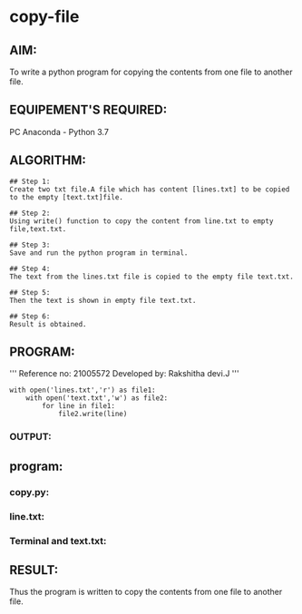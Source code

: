 # copy-file
## AIM:
To write a python program for copying the contents from one file to another file.
## EQUIPEMENT'S REQUIRED: 
PC
Anaconda - Python 3.7
## ALGORITHM: 
```
## Step 1:
Create two txt file.A file which has content [lines.txt] to be copied to the empty [text.txt]file.

## Step 2:
Using write() function to copy the content from line.txt to empty file,text.txt.

## Step 3:
Save and run the python program in terminal.

## Step 4:
The text from the lines.txt file is copied to the empty file text.txt.

## Step 5:
Then the text is shown in empty file text.txt.

## Step 6:
Result is obtained.
```
## PROGRAM:
'''
Reference no: 21005572
Developed by: Rakshitha devi.J
'''
```
with open('lines.txt','r') as file1:
    with open('text.txt','w') as file2:
        for line in file1:
            file2.write(line)
```
### OUTPUT:
## program:


### copy.py:


### line.txt:

### Terminal and text.txt:



## RESULT:
Thus the program is written to copy the contents from one file to another file.